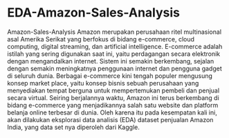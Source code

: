 # EDA-Amazon-Sales-Analysis
Amazon-Sales-Analysis
Amazon merupakan perusahaan ritel multinasional asal Amerika Serikat yang berfokus di bidang e-commerce, cloud computing, digital streaming, dan artificial intelligence.
E-commerce adalah istilah yang sering digunakan saat ini, yaitu perdagangan secara elektronik dengan mengandalkan internet. Sistem ini semakin berkembang, sejalan dengan semakin meningkatnya penggunaan internet dan pengguna gadget di seluruh dunia. Berbagai e-commerce kini tengah populer mengusung konsep market place, yaitu konsep bisnis sebuah perusahaan yang menyediakan tempat berguna untuk mempertemukan pembeli dan penjual secara virtual.
Seiring berjalannya waktu, Amazon ini terus berkembang di bidang e-commerce yang menjadikannya salah satu website dan platform belanja online terbesar di dunia.
Oleh karena itu pada kesempatan kali ini, akan dilakukan eksplorasi data analisis (EDA) dataset penjualan Amazon India, yang data set nya diperoleh dari Kaggle.
